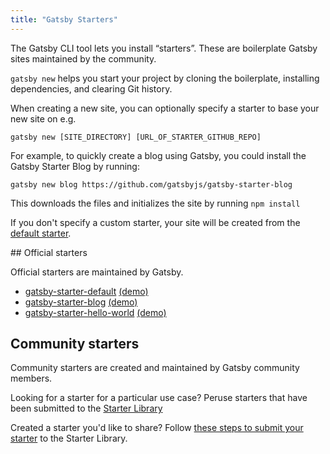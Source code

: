```yaml
---
title: "Gatsby Starters"
---
```


The Gatsby CLI tool lets you install “starters”. These are boilerplate Gatsby sites maintained by the community.

`gatsby new` helps you start your project by cloning the boilerplate, installing dependencies, and clearing Git history.

When creating a new site, you can optionally specify a starter to base your new site on e.g.

`gatsby new [SITE_DIRECTORY] [URL_OF_STARTER_GITHUB_REPO]`

For example, to quickly create a blog using Gatsby, you could install the Gatsby Starter Blog by running:

`gatsby new blog https://github.com/gatsbyjs/gatsby-starter-blog`

This downloads the files and initializes the site by running `npm install`

If you don't specify a custom starter, your site will be created from the [default starter](https://github.com/gatsbyjs/gatsby-starter-default).

## Official starters

Official starters are maintained by Gatsby.

- [gatsby-starter-default](https://github.com/gatsbyjs/gatsby/tree/master/starters/default)
  [(demo)](https://gatsby-starter-default-demo.netlify.com/)
- [gatsby-starter-blog](https://github.com/gatsbyjs/gatsby/tree/master/starters/blog)
  [(demo)](https://gatsby-starter-blog-demo.netlify.com/)
- [gatsby-starter-hello-world](https://github.com/gatsbyjs/gatsby/tree/master/starters/hello-world)
  [(demo)](https://gatsby-starter-hello-world-demo.netlify.com/)

## Community starters

Community starters are created and maintained by Gatsby community members.

Looking for a starter for a particular use case? Peruse starters that have been submitted to the [Starter Library](/starters/)

Created a starter you'd like to share? Follow [these steps to submit your starter](/docs/submit-to-starter-library/) to the Starter Library.
